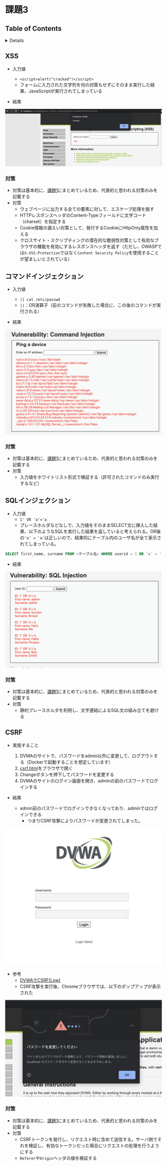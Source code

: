 # 課題3

## Table of Contents
<!-- START doctoc generated TOC please keep comment here to allow auto update -->
<!-- DON'T EDIT THIS SECTION, INSTEAD RE-RUN doctoc TO UPDATE -->
<details>
<summary>Details</summary>

- [XSS](#xss)
- [コマンドインジェクション](#%E3%82%B3%E3%83%9E%E3%83%B3%E3%83%89%E3%82%A4%E3%83%B3%E3%82%B8%E3%82%A7%E3%82%AF%E3%82%B7%E3%83%A7%E3%83%B3)
- [SQLインジェクション](#sql%E3%82%A4%E3%83%B3%E3%82%B8%E3%82%A7%E3%82%AF%E3%82%B7%E3%83%A7%E3%83%B3)
- [CSRF](#csrf)

</details>
<!-- END doctoc generated TOC please keep comment here to allow auto update -->

## XSS

- 入力値
  - `<script>alert("cracked")</script>`
  - フォームに入力された文字列を何の対策もせずにそのまま実行した結果、JavaScriptが実行されてしまっている

- 結果

![](../../../assets/dvwa_xss.png)

### 対策

- 対策は基本的に、[課題1](../task_1)にまとめているため、代表的と思われる対策のみを記載する
- 対策
  - ウェブページに出力する全ての要素に対して、エスケープ処理を施す
  - HTTPレスポンスヘッダのContent-Typeフィールドに文字コード（charset）を指定する
  - Cookie情報の漏えい対策として、発行するCookieにHttpOnly属性を加える
  - クロスサイト・スクリプティングの潜在的な脆弱性対策として有効なブラウザの機能を有効にするレスポンスヘッダを返す（ただし、OWASPでは`X-XSS-Protection`ではなく`Content Security Policy`を使用することが望ましいとされている）

## コマンドインジェクション

- 入力値
  - `|| cat /etc/passwd`
  - `||`：OR演算子（前のコマンドが失敗した場合に、この後のコマンドが実行される）

- 結果

![](../../../assets/dvwa_command_injection.png)

### 対策

- 対策は基本的に、[課題1](../task_1)にまとめているため、代表的と思われる対策のみを記載する
- 対策
  - 入力値をホワイトリスト形式で検証する（許可されたコマンドのみ実行するなど） 

## SQLインジェクション

- 入力値
  - `1' OR 'a'='a`
  - プレースホルダなどなしで、入力値をそのままSELECT文に挿入した結果、以下のようなSQLを実行した結果を返していると考えられる。OR後の`'a' = 'a'`は正しいので、結果的にテーブル内のユーザ名が全て表示されてしまっている。

```sql
SELECT first_name, surname FROM <テーブル名> WHERE userid = 1 OR 'a' = 'a';
```

- 結果

![](../../../assets/dvwa_sql_injection.png)

### 対策

- 対策は基本的に、[課題1](../task_1)にまとめているため、代表的と思われる対策のみを記載する
- 対策
  - 静的プレースホルダを利用し、文字連結によるSQL文の組み立てを避ける

## CSRF

- 実施すること
  1. DVMAのサイトで、パスワードをadmin以外に変更して、ログアウトする（Dockerで起動することを想定しています）
  2. [csrf.html](../task_3/csrf.html)をブラウザで開く
  3. Changeボタンを押下してパスワードを変更する
  4. DVMAのサイトのログイン画面を開き、adminの前のパスワードでログインする

- 結果
  - admin前のパスワードでログインできなくなっており、adminではログインできる
    - つまりCSRF攻撃によりパスワードが変更されてしまった。

![](../../../assets/dvwa_login_fail.png)

- 参考
  - [DVWAでCSRF(Low)](https://cysec148.hatenablog.com/entry/2019/11/05/173122)
  - CSRF攻撃を実行後、Chromeブラウザでは、以下のポップアップが表示された

![](../../../assets/dvwa_chrome_warning.png)

### 対策

- 対策は基本的に、[課題1](../task_1)にまとめているため、代表的と思われる対策のみを記載する
- 対策
  - CSRFトークンを発行し、リクエスト時に含めて送信する。サーバ側でそれを検証し、有効なトークンだった場合にリクエストの処理を行うようにする
  - `Referer`や`Origin`ヘッダの値を検証する
